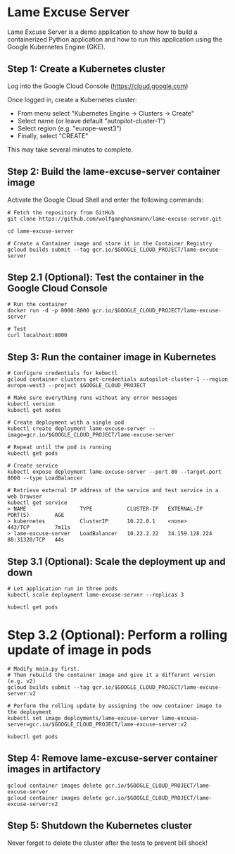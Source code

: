 # Lame Excuse Server

Lame Excuse Server is a demo application to show how to build a containerized Python application and how to run this application using the Google Kubernetes Engine (GKE).

## Step 1: Create a Kubernetes cluster

Log into the Google Cloud Console (https://cloud.google.com)

Once logged in, create a Kubernetes cluster:
- From menu select "Kubernetes Engine -> Clusters -> Create"
- Select name (or leave default "autopilot-cluster-1")
- Select region (e.g. "europe-west3")
- Finally, select "CREATE"

This may take several minutes to complete.

## Step 2: Build the lame-excuse-server container image

Activate the Google Cloud Shell and enter the following commands:

```
# Fetch the repository from GitHub
git clone https://github.com/wolfganghansmann/lame-excuse-server.git

cd lame-excuse-server

# Create a Container image and store it in the Container Registry
gcloud builds submit --tag gcr.io/$GOOGLE_CLOUD_PROJECT/lame-excuse-server
```

## Step 2.1 (Optional): Test the container in the Google Cloud Console

```
# Run the container
docker run -d -p 8000:8000 gcr.io/$GOOGLE_CLOUD_PROJECT/lame-excuse-server

# Test 
curl localhost:8000
```

## Step 3: Run the container image in Kubernetes

```
# Configure credentials for kebectl
gcloud container clusters get-credentials autopilot-cluster-1 --region europe-west3 --project $GOOGLE_CLOUD_PROJECT

# Make sure everything runs without any error messages
kubectl version
kubectl get nodes

# Create deployment with a single pod
kubectl create deployment lame-excuse-server --image=gcr.io/$GOOGLE_CLOUD_PROJECT/lame-excuse-server

# Repeat until the pod is running
kubectl get pods

# Create service
kubectl expose deployment lame-excuse-server --port 80 --target-port 8000 --type LoadBalancer

# Retrieve external IP address of the service and test service in a web browser
kubectl get service
> NAME                 TYPE           CLUSTER-IP   EXTERNAL-IP      PORT(S)        AGE
> kubernetes           ClusterIP      10.22.0.1    <none>           443/TCP        7m11s
> lame-excuse-server   LoadBalancer   10.22.2.22   34.159.128.224   80:31320/TCP   44s

```

## Step 3.1 (Optional): Scale the deployment up and down

```
# Let application run in three pods
kubectl scale deployment lame-excuse-server --replicas 3

kubectl get pods
```

# Step 3.2 (Optional): Perform a rolling update of image in pods

```
# Modify main.py first.
# Then rebuild the container image and give it a different version (e.g. v2)
gcloud builds submit --tag gcr.io/$GOOGLE_CLOUD_PROJECT/lame-excuse-server:v2

# Perform the rolling update by assigning the new container image to the deployment
kubectl set image deployments/lame-excuse-server lame-excuse-server=gcr.io/$GOOGLE_CLOUD_PROJECT/lame-excuse-server:v2

kubectl get pods
```

## Step 4: Remove lame-excuse-server container images in artifactory 

```
gcloud container images delete gcr.io/$GOOGLE_CLOUD_PROJECT/lame-excuse-server
gcloud container images delete gcr.io/$GOOGLE_CLOUD_PROJECT/lame-excuse-server:v2
```

## Step 5: Shutdown the Kubernetes cluster

Never forget to delete the cluster after the tests to prevent bill shock!
